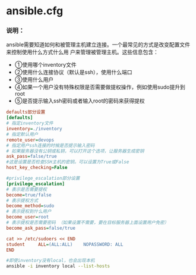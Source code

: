 # ansible.cfg

### 说明：

ansible需要知道如何和被管理主机建立连接。一个最常见的方式是改变配置文件来控制使用什么方式什么用 户来管理被管理主机。这些信息包含： 

- ①使用哪个inventory文件 
- ②使用什么连接协议（默认是ssh），使用什么端口 
- ③使用什么用户 
- ④如果一个用户没有特殊权限是否需要做提权操作，例如使用sudo提升到root 
- ⑤是否提示输入ssh密码或者输入root的密码来获得提权

```ini
defaults部分设置
[defaults]
# 指定inventory文件
inventory=./inventory
# 指定默认用户
remote_user=devops
# 指定用户ssh连接的时候是否提示输入密码
# 如果服务器没有公钥或私钥，可以打开这个选项，让服务器生成密钥
ask_pass=false/true
#这是设置是否检查SSH主机的密钥。可以设置为True或False
host_key_checking=False

#privilege_escalation部分设置
[privilege_escalation] 
# 表示是否需要提权
become=true/false
# 表示提权方式
become_method=sudo
# 表示提权到什么用户
become_user=root
# 表示提权是否需要密码 （如果设置不需要，要在目标服务器上面设置用户免密）
become_ask_pass=false/true

cat >> /etc/sudoers << END
student		ALL=(ALL:ALL)	 NOPASSWORD: ALL
END

```



```bash
#即使inventory没有local，也会出现本机
ansible -i inventory local --list-hosts
```

